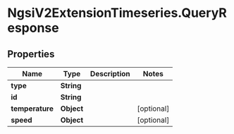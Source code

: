 # NgsiV2ExtensionTimeseries.QueryResponse

## Properties
Name | Type | Description | Notes
------------ | ------------- | ------------- | -------------
**type** | **String** |  | 
**id** | **String** |  | 
**temperature** | **Object** |  | [optional] 
**speed** | **Object** |  | [optional] 


